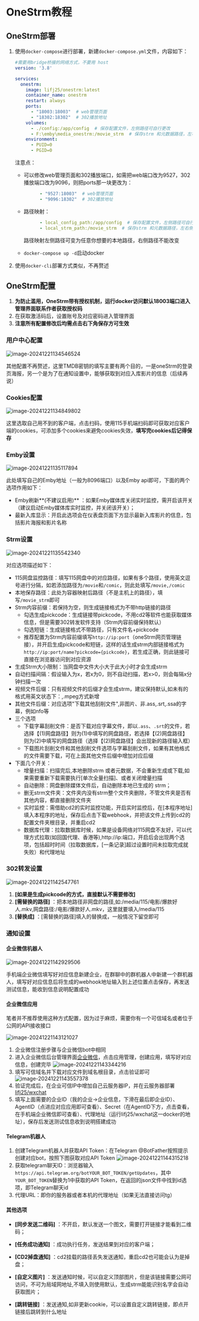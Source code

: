 # OneStrm教程

## OneStrm部署

1. 使用`docker-compose`进行部署，新建`docker-compose.yml`文件，内容如下：
   ```yaml
   #需要用bridge桥接的网络方式，不要用 host
   version: '3.8'
   
   services:
     onestrm:
       image: lifj25/onestrm:latest
       container_name: onestrm
       restart: always
       ports:
         - "18003:18003"  # web管理页面
         - "18302:18302"  # 302播放地址
       volumes:
         - ./config:/app/config  # 保存配置文件，左侧路径可自行更改
         - F:\emby\media_onestrm:/movie_strm  # 保存strm 和元数据路径，左右侧路径可自行更改,请设置写入权限
       environment:
         - PUID=0
         - PGID=0
   ```

   注意点：

   - 可以修改web管理页面和302播放端口，如需把web端口改为9527，302播放端口改为9096，则把ports那一块更改为：
     ```yaml
           - "9527:18003"  # web管理页面
           - "9096:18302"  # 302播放地址
     ```

   - 路径映射：
     ```yaml
           - local_config_path:/app/config  # 保存配置文件，左侧路径可自行更改
           - local_strm_path:/movie_strm  # 保存strm 和元数据路径，左右侧路径可自行更改,请设置写入权限
     ```

     路径映射左侧路径可变为任意你想要的本地路径，右侧路径不能改变

   - `docker-compose up -d`启动docker

2. 使用`docker-cli`部署方式类似，不再赘述

## OneStrm配置

1. **为防止滥用，OneStrm带有授权机制，运行docker访问默认18003端口进入管理界面联系作者获取授权码**
2. 在获取激活码后，设置账号及对应密码进入管理界面
3. **注意所有配置修改后均需点击右下角保存方可生效**

### 用户中心配置

![image-20241221134546524](README.assets\image-20241221134546524.png)

其他配置不再赘述，这里TMDB密钥的填写主要有两个目的，一是oneStrm的登录页海报，另一个是为了在通知设置中，能够获取到对应入库影片的信息（后续再说）

### Cookies配置

![image-20241221134849802](README.assets\image-20241221134849802.png)

这里选取自己用不到的客户端，点击扫码，使用115手机端扫码即可获取对应客户端的cookies，可添加多个cookies来避免cookies失效，**填写完cookies后记得保存**

### Emby设置

![image-20241221135117894](README.assets\image-20241221135117894.png)

此处填写自己的Emby地址（一般为8096端口）以及Emby api即可，下面的两个选项作用如下：

- Emby刷新**(不建议启用)** ：如果Emby媒体库关闭实时监控，需开启该开关（建议启动Emby媒体库实时监控，并关闭该开关）；
- 最新入库显示：开启此选项会在仪表盘页面下方显示最新入库影片的信息，包括影片海报和影片名称

### Strm设置

![image-20241221135542340](README.assets\image-20241221135542340.png)

对应选项描述如下：

- 115网盘监控路径：填写115网盘中的对应路径，如果有多个路径，使用英文逗号进行分隔，如若添加路径为`/movie`和`/comic`，则此处填写`/movie,/comic`
- 本地保存路径：此处为容器映射后路径（不是主机上的路径），填写`/movie_strm`即可
- Strm内容前缀：若保持为空，则生成链接格式为不带http链接的路径
  - 勾选生成pickcode：生成链接带pickcode，不用cd2等软件也能获取媒体信息，但是需要302转发软件支持（Strm内容前缀保持默认）
  - 勾选短链：生成链接格式不带路径，只有文件名+pickcode
  - 推荐配置为Strm内容前缀填写`http://ip:port`（oneStrm网页管理链接），并开启生成pickcode和短链，这样的话生成strm内部链接格式为`http://ip:port/name?pickcode={pickcode}`，若生成正确，则此链接可直接在浏览器访问到对应资源
- 生成Strm大小限制：当网盘中文件大小大于此大小时才会生成strm
- 自动扫描间隔：假设输入为x，若x为0，则不自动扫描，若x>0，则会每隔x分钟扫描一次
- 视频文件后缀：只有视频文件的后缀才会生成strm，建议保持默认,如未有的格式用英文状态下：,.mpeg方式新增
- 其他文件后缀：对应选项"下载其他刮削文件",非图片、非.ass,.srt,.ssa的字幕，例如nfo等
- 三个选项
  - 下载字幕刮削文件：是否下载对应字幕文件，即以`.ass`、`.srt`的文件，若选择【(1)网盘路径】则为(1)中填写的网盘路径，若选择【(2)网盘路径】则为(2)中填写的网盘路径（选择【(2)网盘路径】会出现新的路径输入框）
  - 下载图片刮削文件和其他刮削文件选项与字幕刮削文件，如果有其他格式的文件需要下载，可在上面其他文件后缀中增加对应后缀
- 下面几个开关：
  - 增量扫描：扫描完后,本地删除strm 或者元数据，不会重新生成或下载,如果需要重新下载需要执行[单次全量扫描]、或者关闭增量扫描
  - 自动删除：网盘删除媒体文件后，自动删除本地已生成的 strm；
  - 删无strm文件夹：文件夹内没有strm整个文件夹删除，不管文件夹是否有其他内容，都直接删除文件夹
  - 实时监控：需借助cd2的实时监控功能，开启实时监控后，在[本程序地址]填入本程序的地址，保存后点击下载webhook，并把该文件上传到cd2的配置文件夹根目录，并重启cd2
  - 数据库代理：拉取数据库时候，如果是设备网络对115网盘不友好，可以代理方式拉取(如回国代理、香港等),http://ip:端口，开启后会出现两个选项，包括超时时间（拉取数据库，[一条记录]超过设置时间未拉取完成就失败）和代理地址

### 302转发设置

![image-20241221142547761](README.assets\image-20241221142547761.png)

1. **[如果是生成pickcode的方式，直接默认不需要修改]**
2. **[需替换的路径]** ：把本地路径非网盘的路径,如:/media/115/电影/爆款好人.mkv,网盘路径:/电影/爆款好人.mkv，这里就要填入/media/115
3. **[替换成]** ：[需替换的路径]填入的替换成，一般情况下留空即可

### 通知设置

#### 企业微信机器人

![image-20241221142929506](README.assets\image-20241221142929506.png)

手机端企业微信填写好对应信息新建企业，在群聊中的群机器人中新建一个群机器人，填写好对应信息后将生成的webhook地址输入到上述位置点击保存，再发送测试信息，能收到信息说明配置成功

#### 企业微信应用

笔者并不推荐使用这种方式配置，因为过于麻烦，需要你有一个可信域名或者位于公网的API接收接口

![image-20241221143121027](README.assets\image-20241221143121027.png)

1. 企业微信注册步骤与企业微信bot中相同
2. 进入企业微信后台管理界面[企业微信](https://work.weixin.qq.com/)，点击应用管理，创建应用，填写好对应信息，创建完毕
   ![image-20241221143344216](README.assets\image-20241221143344216.png)
3. 填写可信域名并下载对应文件到域名根目录，点击验证即可
   ![image-20241221143557378](README.assets\image-20241221143557378.png)
4. 验证完成后，在企业可信IP中增加自己云服务器IP，并在云服务器部署[lifj25/wxchat](https://hub.docker.com/r/lifj25/wxchat)
5. 填写上面需要的企业ID（我的企业->企业信息，下滑在最后即企业ID）、AgentID（点进应对应应用即可查看）、Secret（在AgentID下方，点击查看，在手机端企业微信即可查看）、代理地址（运行lifj25/wxchat这一docker的地址），保存后发送测试信息收到说明搭建成功

#### Telegram机器人

1. 创建Telegram机器人并获取API Token：在Telegram @BotFather按照提示创建对应bot，按照下图获取对应API Token
   ![image-20241221144315218](README.assets\image-20241221144315218.png)
2. 获取telegram聊天ID：浏览器输入`https://api.telegram.org/botYOUR_BOT_TOKEN/getUpdates`，其中`YOUR_BOT_TOKEN`替换为1中获取的API Token，在返回的json文件中找到id选项，即Telegram聊天id
3. 代理URL：即你的服务器或者本机的代理地址（如果无法直接访问tg）

#### 其他选项

- **[同步发送二维码]** ：不开启，默认发送一个图文，需要打开链接才能看到二维码；

- **[任务成功通知]** ：成功执行任务，发送结果到对应的客户端；

- **[CD2掉盘通知]** ：cd2挂载的路径丢失发送通知，重启cd2也可能会认为是掉盘；

- **[自定义图片]** ：发送通知时候，可以自定义顶部图片，但是该链接需要公网可访问，不可为局域网地址,不填入则使用默认，生成strm能能识别名字会自动获取图片；

- **[跳转链接]** ：发送通知,如非更新cookie，可以设置自定义跳转链接，即点开链接后跳转到什么地址